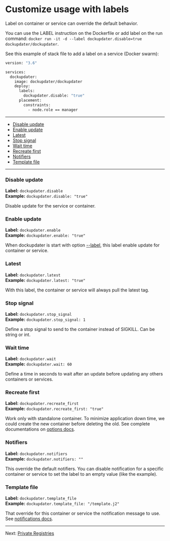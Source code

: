# Customize usage with labels

Label on container or service can override the default behavior.

You can use the LABEL instruction on the Dockerfile or add label on the run command: `docker run -it -d --label dockupdater.disable=true dockupdater/dockupdater`.

See this example of stack file to add a label on a service (Docker swarm):

```bash
version: "3.6"

services:
  dockupdater:
    image: dockupdater/dockupdater
    deploy:
      labels:
        dockupdater.disable: "true"
      placement:
        constraints:
          - node.role == manager
```

***

* [Disable update](#disable-update)
* [Enable update](#enable-update)
* [Latest](#latest)
* [Stop signal](#stop-signal)
* [Wait time](#wait-time)
* [Recreate first](#recreate-first)
* [Notifiers](#notifiers)
* [Template file](#template-file)

***

### Disable update

**Label:** `dockupdater.disable`  
**Example:** `dockupdater.disable: "true"`  

Disable update for the service or container.

### Enable update

**Label:** `dockupdater.enable`  
**Example:** `dockupdater.enable: "true"`  

When dockupdater is start with option [--label](Options.md#Label), this label enable update for container or service.

### Latest

**Label:** `dockupdater.latest`  
**Example:** `dockupdater.latest: "true"`  

With this label, the container or service will always pull the latest tag.

### Stop signal

**Label:** `dockupdater.stop_signal`  
**Example:** `dockupdater.stop_signal: 1`  

Define a stop signal to send to the container instead of SIGKILL. Can be string or int.

### Wait time

**Label:** `dockupdater.wait`  
**Example:** `dockupdater.wait: 60`  

Define a time in seconds to wait after an update before updating any others containers or services.

### Recreate first

**Label:** `dockupdater.recreate_first`  
**Example:** `dockupdater.recreate_first: "true"`  

Work only with standalone container. To minimize application down time, we could create the new container before deleting the old. See complete documentations on [options docs](Options.md#recreate-first).

### Notifiers

**Label:** `dockupdater.notifiers`  
**Example:** `dockupdater.notifiers: ""`  

This override the default notifiers. You can disable notification for a specific container or service to set the label to an empty value (like the example).

### Template file

**Label:** `dockupdater.template_file`  
**Example:** `dockupdater.template_file: "/template.j2"`  

That override for this container or service the notification message to use. See [notifications docs](Notifications.md).

***

Next: [Private Registries](Private-Registries.md)
